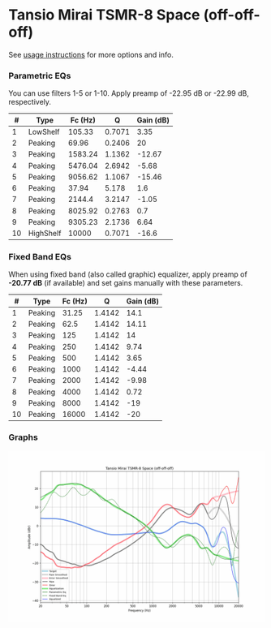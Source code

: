 # Tansio Mirai TSMR-8 Space (off-off-off)
See [usage instructions](https://github.com/jaakkopasanen/AutoEq#usage) for more options and info.

### Parametric EQs
You can use filters 1-5 or 1-10. Apply preamp of -22.95 dB or -22.99 dB, respectively.

|   # | Type      |   Fc (Hz) |      Q |   Gain (dB) |
|-----|-----------|-----------|--------|-------------|
|   1 | LowShelf  |    105.33 | 0.7071 |        3.35 |
|   2 | Peaking   |     69.96 | 0.2406 |       20    |
|   3 | Peaking   |   1583.24 | 1.1362 |      -12.67 |
|   4 | Peaking   |   5476.04 | 2.6942 |       -5.68 |
|   5 | Peaking   |   9056.62 | 1.1067 |      -15.46 |
|   6 | Peaking   |     37.94 | 5.178  |        1.6  |
|   7 | Peaking   |   2144.4  | 3.2147 |       -1.05 |
|   8 | Peaking   |   8025.92 | 0.2763 |        0.7  |
|   9 | Peaking   |   9305.23 | 2.1736 |        6.64 |
|  10 | HighShelf |  10000    | 0.7071 |      -16.6  |

### Fixed Band EQs
When using fixed band (also called graphic) equalizer, apply preamp of **-20.77 dB** (if available) and set gains manually with these parameters.

|   # | Type    |   Fc (Hz) |      Q |   Gain (dB) |
|-----|---------|-----------|--------|-------------|
|   1 | Peaking |     31.25 | 1.4142 |       14.1  |
|   2 | Peaking |     62.5  | 1.4142 |       14.11 |
|   3 | Peaking |    125    | 1.4142 |       14    |
|   4 | Peaking |    250    | 1.4142 |        9.74 |
|   5 | Peaking |    500    | 1.4142 |        3.65 |
|   6 | Peaking |   1000    | 1.4142 |       -4.44 |
|   7 | Peaking |   2000    | 1.4142 |       -9.98 |
|   8 | Peaking |   4000    | 1.4142 |        0.72 |
|   9 | Peaking |   8000    | 1.4142 |      -19    |
|  10 | Peaking |  16000    | 1.4142 |      -20    |

### Graphs
![](./Tansio%20Mirai%20TSMR-8%20Space%20(off-off-off).png)

